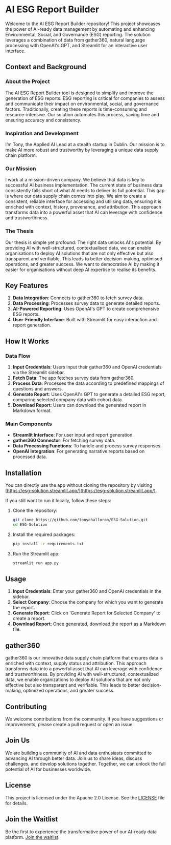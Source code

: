 # AI ESG Report Builder

Welcome to the AI ESG Report Builder repository! This project showcases the power of AI-ready data management by automating and enhancing Environmental, Social, and Governance (ESG) reporting. The solution leverages a combination of data from gather360, natural language processing with OpenAI's GPT, and Streamlit for an interactive user interface.

## Context and Background

### About the Project

The AI ESG Report Builder tool is designed to simplify and improve the generation of ESG reports. ESG reporting is critical for companies to assess and communicate their impact on environmental, social, and governance factors. Traditionally, creating these reports is time-consuming and resource-intensive. Our solution automates this process, saving time and ensuring accuracy and consistency.

### Inspiration and Development

I’m Tony, the Applied AI Lead at a stealth startup in Dublin. Our mission is to make AI more robust and trustworthy by leveraging a unique data supply chain platform. 


### Our Mission
I work at a mission-driven company.
We believe that data is key to successful AI business implementation.
The current state of business data consistently falls short of what AI needs to deliver its full potential. This gap is where our data supply chain comes into play. We aim to create a consistent, reliable interface for accessing and utilising data, ensuring it is enriched with context, history, provenance, and attribution. This approach transforms data into a powerful asset that AI can leverage with confidence and trustworthiness.

### The Thesis
Our thesis is simple yet profound: The right data unlocks AI's potential. By providing AI with well-structured, contextualised data, we can enable organisations to deploy AI solutions that are not only effective but also transparent and verifiable. This leads to better decision-making, optimised operations, and greater success. We want to democratise AI by making it easier for organisations without deep AI expertise to realise its benefits.

## Key Features

1. **Data Integration**: Connects to gather360 to fetch survey data.
2. **Data Processing**: Processes survey data to generate detailed reports.
3. **AI-Powered Reporting**: Uses OpenAI's GPT to create comprehensive ESG reports.
4. **User-Friendly Interface**: Built with Streamlit for easy interaction and report generation.

## How It Works

### Data Flow

1. **Input Credentials**: Users input their gather360 and OpenAI credentials via the Streamlit sidebar.
2. **Fetch Data**: The app fetches survey data from gather360.
3. **Process Data**: Processes the data according to predefined mappings of questions and answers.
4. **Generate Report**: Uses OpenAI's GPT to generate a detailed ESG report, comparing selected company data with cohort data.
5. **Download Report**: Users can download the generated report in Markdown format.

### Main Components

- **Streamlit Interface**: For user input and report generation.
- **gather360 Connector**: For fetching survey data.
- **Data Processing Functions**: To handle and process survey responses.
- **OpenAI Integration**: For generating narrative reports based on processed data.

## Installation

You can directly use the app without cloning the repository by visiting [https://esg-solution.streamlit.app/](https://esg-solution.streamlit.app/).

If you still want to run it locally, follow these steps:

1. Clone the repository:
   ```bash
   git clone https://github.com/tonyohalloran/ESG-Solution.git
   cd ESG-Solution
   ```

2. Install the required packages:
   ```bash
   pip install -r requirements.txt
   ```

3. Run the Streamlit app:
   ```bash
   streamlit run app.py
   ```

## Usage

1. **Input Credentials**: Enter your gather360 and OpenAI credentials in the sidebar.
2. **Select Company**: Choose the company for which you want to generate the report.
3. **Generate Report**: Click on 'Generate Report for Selected Company' to create a report.
4. **Download Report**: Once generated, download the report as a Markdown file.

## gather360

gather360 is our innovative data supply chain platform that ensures data is enriched with context, supply status and attribution. This approach transforms data into a powerful asset that AI can leverage with confidence and trustworthiness. By providing AI with well-structured, contextualized data, we enable organizations to deploy AI solutions that are not only effective but also transparent and verifiable. This leads to better decision-making, optimized operations, and greater success.

## Contributing

We welcome contributions from the community. If you have suggestions or improvements, please create a pull request or open an issue.

## Join Us

We are building a community of AI and data enthusiasts committed to advancing AI through better data. Join us to share ideas, discuss challenges, and develop solutions together. Together, we can unlock the full potential of AI for businesses worldwide.

## License

This project is licensed under the Apache 2.0 License. See the [LICENSE](LICENSE) file for details.

## Join the Waitlist

Be the first to experience the transformative power of our AI-ready data platform. [Join the waitlist](https://tonyohalloran.ie/).

